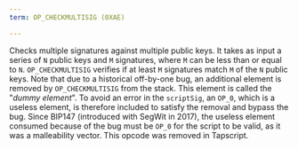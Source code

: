 ```yaml
---
term: OP_CHECKMULTISIG (0XAE)

---
```

Checks multiple signatures against multiple public keys. It takes as input a series of `N` public keys and `M` signatures, where `M` can be less than or equal to `N`. `OP_CHECKMULTISIG` verifies if at least `M` signatures match `M` of the `N` public keys. Note that due to a historical off-by-one bug, an additional element is removed by `OP_CHECKMULTISIG` from the stack. This element is called the "*dummy element*". To avoid an error in the `scriptSig`, an `OP_0`, which is a useless element, is therefore included to satisfy the removal and bypass the bug. Since BIP147 (introduced with SegWit in 2017), the useless element consumed because of the bug must be `OP_0` for the script to be valid, as it was a malleability vector. This opcode was removed in Tapscript.